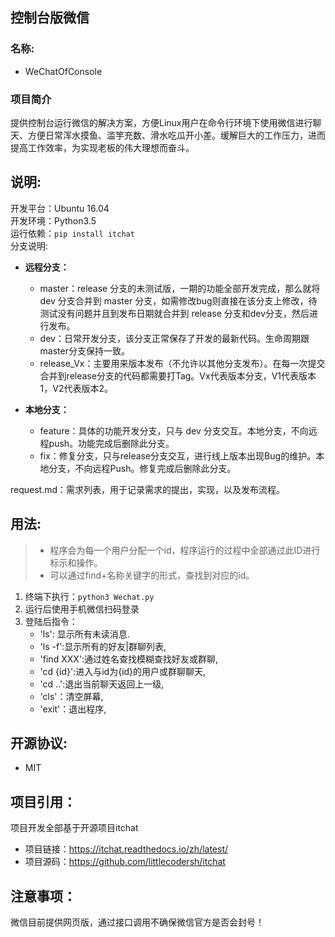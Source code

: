 ## 控制台版微信
### 名称:
- WeChatOfConsole

### 项目简介
提供控制台运行微信的解决方案，方便Linux用户在命令行环境下使用微信进行聊天、方便日常浑水摸鱼、滥竽充数、滑水吃瓜开小差。缓解巨大的工作压力，进而提高工作效率，为实现老板的伟大理想而奋斗。

## 说明:
开发平台：Ubuntu 16.04  
开发环境：Python3.5  
运行依赖：`pip install itchat`  
分支说明:
- __远程分支：__
    - master：release 分支的未测试版，一期的功能全部开发完成，那么就将 dev 分支合并到 master 分支，如需修改bug则直接在该分支上修改，待测试没有问题并且到发布日期就合并到 release 分支和dev分支，然后进行发布。
    - dev：日常开发分支，该分支正常保存了开发的最新代码。生命周期跟master分支保持一致。
    - release_Vx：主要用来版本发布（不允许以其他分支发布）。在每一次提交合并到release分支的代码都需要打Tag。Vx代表版本分支，V1代表版本1，V2代表版本2。

- __本地分支：__
    - feature：具体的功能开发分支，只与 dev 分支交互。本地分支，不向远程push。功能完成后删除此分支。
    - fix：修复分支，只与release分支交互，进行线上版本出现Bug的维护。本地分支，不向远程Push。修复完成后删除此分支。  

request.md：需求列表，用于记录需求的提出，实现，以及发布流程。

## 用法:
> - 程序会为每一个用户分配一个id，程序运行的过程中全部通过此ID进行标示和操作。
> - 可以通过find+名称关键字的形式，查找到对应的id。

1. 终端下执行：`python3 Wechat.py`
2. 运行后使用手机微信扫码登录
3. 登陆后指令：
    - 'ls': 显示所有未读消息.
    - 'ls -f':显示所有的好友|群聊列表,
    - 'find XXX':通过姓名查找模糊查找好友或群聊,
    - 'cd {id}':进入与id为{id}的用户或群聊聊天,
    - 'cd ..':退出当前聊天返回上一级,
    - 'cls'：清空屏幕,
    - 'exit'：退出程序,

## 开源协议:
- MIT

## 项目引用：
项目开发全部基于开源项目itchat
- 项目链接：https://itchat.readthedocs.io/zh/latest/
- 项目源码：https://github.com/littlecodersh/itchat

## 注意事项：
微信目前提供网页版，通过接口调用不确保微信官方是否会封号！
